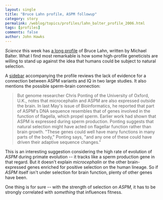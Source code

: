 ```yaml
---
layout: single 
title: "Bruce Lahn profile, ASPM followup" 
category: story
permalink: /weblog/topics/profiles/lahn_balter_profile_2006.html
tags: [profiles] 
comments: false 
author: John Hawks 
---
```



<p>
<i>Science</i> this week has <a href="http://www.sciencemag.org/cgi/content/summary/314/5807/1871">a long profile</a> of Bruce Lahn, written by Michael Balter. What I find most remarkable is how some high-profile geneticists are willing to stand up against the idea that humans could be subject to natural selection. 
</p>

<p>
A <a href="http://www.sciencemag.org/cgi/content/summary/314/5807/1872">sidebar</a> accompanying the profile reviews the lack of evidence for a connection between ASPM variants and IQ in two large studies. It also mentions the possible sperm-brain connection: 
</p>

<blockquote>But genome researcher Chris Ponting of the University of Oxford, U.K., notes that microcephalin and ASPM are also expressed outside the brain. In last May's issue of Bioinformatics, he reported that part of ASPM's DNA sequence resembles that of genes involved in the function of flagella, which propel sperm. Earlier work had shown that ASPM is expressed during sperm production. Ponting suggests that natural selection might have acted on flagellar function rather than brain growth. "These genes could well have many functions in many parts of the body," Ponting says, "and any one of these could have driven their adaptive sequence changes."</blockquote>

<p>
This is an interesting suggestion considering the high rate of evolution of <i>ASPM</i> during primate evolution -- it tracks like a sperm production gene in that regard. But it doesn't explain <i>microcephalin</i> or the other brain-expressed genes enriched for positive selection on the human lineage. So if <i>ASPM</i> itself isn't under selection for brain function, plenty of other genes have been. 
</p>

<p>
One thing is for sure -- with the strength of selection on <i>ASPM</i>, it has to be strongly correlated with <i>something</i> that influences fitness. 
</p>

